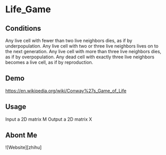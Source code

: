 # Life_Game

## Conditions
Any live cell with fewer than two live neighbors dies, as if by underpopulation.
Any live cell with two or three live neighbors lives on to the next generation.
Any live cell with more than three live neighbors dies, as if by overpopulation.
Any dead cell with exactly three live neighbors becomes a live cell, as if by reproduction.

## Demo
https://en.wikipedia.org/wiki/Conway%27s_Game_of_Life


## Usage
Input a 2D matrix M
Output a 2D matrix X

## Abont Me
![Website][zhihu]
